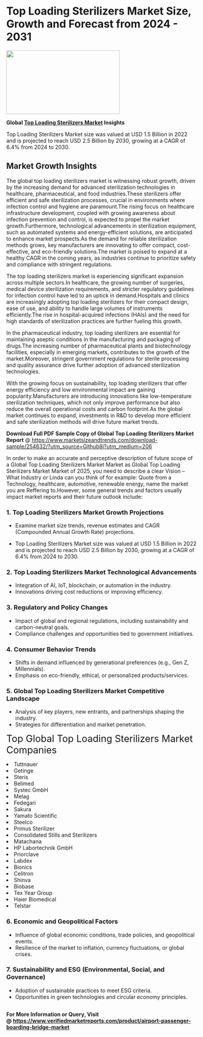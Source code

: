 <H1>Top Loading Sterilizers Market Size, Growth and Forecast from 2024 - 2031</H1><img class="aligncenter size-medium wp-image-584254" src="https://thirdeyenews.in/wp-content/uploads/2024/09/Global-Market-Research-300x168.jpeg" alt="" width="300" height="168" /><p><strong>Global&nbsp;<a href="https://www.marketsizeandtrends.com/download-sample/254632/?utm_source=Github8j?utm_medium=206">Top Loading Sterilizers Market</a> Insights</strong></p><p>Top Loading Sterilizers Market size was valued at USD 1.5 Billion in 2022 and is projected to reach USD 2.5 Billion by 2030, growing at a CAGR of 6.4% from 2024 to 2030.</p><p><h2>Market Growth Insights</h2> <p>The global top loading sterilizers market is witnessing robust growth, driven by the increasing demand for advanced sterilization technologies in healthcare, pharmaceutical, and food industries.These sterilizers offer efficient and safe sterilization processes, crucial in environments where infection control and hygiene are paramount.The rising focus on healthcare infrastructure development, coupled with growing awareness about infection prevention and control, is expected to propel the market growth.Furthermore, technological advancements in sterilization equipment, such as automated systems and energy-efficient solutions, are anticipated to enhance market prospects.As the demand for reliable sterilization methods grows, key manufacturers are innovating to offer compact, cost-effective, and eco-friendly solutions.The market is poised to expand at a healthy CAGR in the coming years, as industries continue to prioritize safety and compliance with stringent regulations.</p> <p>The top loading sterilizers market is experiencing significant expansion across multiple sectors.In healthcare, the growing number of surgeries, medical device sterilization requirements, and stricter regulatory guidelines for infection control have led to an uptick in demand.Hospitals and clinics are increasingly adopting top loading sterilizers for their compact design, ease of use, and ability to handle large volumes of instruments efficiently.The rise in hospital-acquired infections (HAIs) and the need for high standards of sterilization practices are further fueling this growth.</p> <p>In the pharmaceutical industry, top loading sterilizers are essential for maintaining aseptic conditions in the manufacturing and packaging of drugs.The increasing number of pharmaceutical plants and biotechnology facilities, especially in emerging markets, contributes to the growth of the market.Moreover, stringent government regulations for sterile processing and quality assurance drive further adoption of advanced sterilization technologies.</p> <p>With the growing focus on sustainability, top loading sterilizers that offer energy efficiency and low environmental impact are gaining popularity.Manufacturers are introducing innovations like low-temperature sterilization techniques, which not only improve performance but also reduce the overall operational costs and carbon footprint.As the global market continues to expand, investments in R&D to develop more efficient and safe sterilization methods will drive future market trends.</p> <p><span class=""><strong>Download Full PDF Sample Copy of Global Top Loading Sterilizers Market Report</strong> @ <a href="https://www.marketsizeandtrends.com/download-sample/254632/?utm_source=Github8j?utm_medium=206" target="_blank">https://www.marketsizeandtrends.com/download-sample/254632/?utm_source=Github8j?utm_medium=206</a></span></p><p>In order to make an accurate and perceptive description of future scope of a Global&nbsp;Top Loading Sterilizers Market Market as Global&nbsp;Top Loading Sterilizers Market Market of 2025, you need to describe a clear Vision &ndash; What Industry or Linda can you think of for example: Quote from a Technology, healthcare, automotive, renewable energy, name the market you are Reffering to.However, some general trends and factors usually impact market reports and their future outlook include:</p><h3>1.&nbsp;<strong>Top Loading Sterilizers Market Growth Projections</strong></h3><ul><li>Examine market size trends, revenue estimates and CAGR (Compounded Annual Growth Rate) projections.</li><li><p>Top Loading Sterilizers Market size was valued at USD 1.5 Billion in 2022 and is projected to reach USD 2.5 Billion by 2030, growing at a CAGR of 6.4% from 2024 to 2030.</p></li></ul><h3>2.&nbsp;<strong>Top Loading Sterilizers Market Technological Advancements</strong></h3><ul><li>Integration of AI, IoT, blockchain, or automation in the industry.</li><li>Innovations driving cost reductions or improving efficiency.</li></ul><h3>3.&nbsp;<strong>Regulatory and Policy Changes</strong></h3><ul><li>Impact of global and regional regulations, including sustainability and carbon-neutral goals.</li><li>Compliance challenges and opportunities tied to government initiatives.</li></ul><h3>4.&nbsp;<strong>Consumer Behavior Trends</strong></h3><ul><li>Shifts in demand influenced by generational preferences (e.g., Gen Z, Millennials).</li><li>Emphasis on eco-friendly, ethical, or personalized products/services.</li></ul><h3>5.&nbsp;<strong>Global Top Loading Sterilizers Market Competitive Landscape</strong></h3><ul><li>Analysis of key players, new entrants, and partnerships shaping the industry.</li><li>Strategies for differentiation and market penetration.</li></ul><p data-pm-slice="1 1 []"><span style="color: inherit; font-family: inherit; font-size: 25px;">Top Global Top Loading Sterilizers Market Companies</span></p><div class="" data-test-id=""><p><li>Tuttnauer</li><li> Getinge</li><li> Steris</li><li> Belimed</li><li> Systec GmbH</li><li> Melag</li><li> Fedegari</li><li> Sakura</li><li> Yamato Scientific</li><li> Steelco</li><li> Primus Sterilizer</li><li> Consolidated Stills and Sterilizers</li><li> Matachana</li><li> HP Labortechnik GmbH</li><li> Priorclave</li><li> Labdex</li><li> Bionics</li><li> Celitron</li><li> Shinva</li><li> Biobase</li><li> Tex Year Group</li><li> Haier Biomedical</li><li> Telstar</li></p></div><h3>6.&nbsp;<strong>Economic and Geopolitical Factors</strong></h3><ul><li>Influence of global economic conditions, trade policies, and geopolitical events.</li><li>Resilience of the market to inflation, currency fluctuations, or global crises.</li></ul><h3>7.&nbsp;<strong>Sustainability and ESG (Environmental, Social, and Governance)</strong></h3><ul><li>Adoption of sustainable practices to meet ESG criteria.</li><li>Opportunities in green technologies and circular economy principles.</li></ul><h2><strong style="font-size: 14px;">For More Information or Query, Visit @&nbsp;</strong><a style="background-color: #ffffff; font-size: 14px;" href="https://www.marketsizeandtrends.com/report/top-loading-sterilizers-market/" target="_blank">https://www.verifiedmarketreports.com/product/airport-passenger-boarding-bridge-market</a></h2>